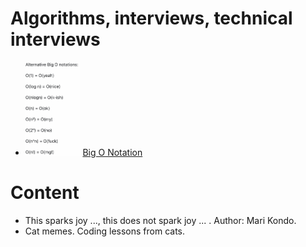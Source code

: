 # Algorithms, interviews, technical interviews
- <img src="alt_big_o_notation.png" height="150"/> [Big O Notation](alt_big_o_notation.png)

# Content
- This sparks joy ..., this does not spark joy ... . Author: Mari Kondo.
- Cat memes. Coding lessons from cats.
